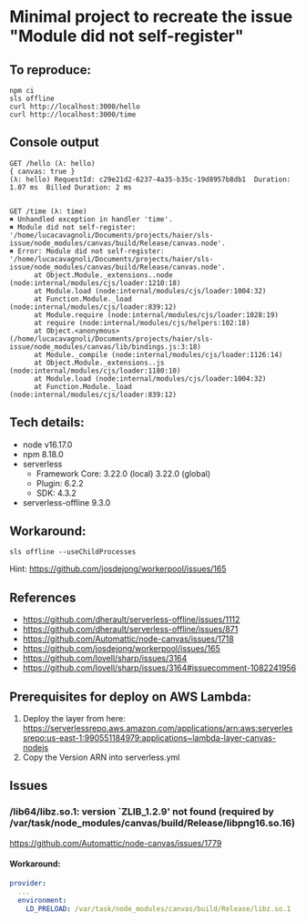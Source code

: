 # Minimal project to recreate the issue "Module did not self-register"

## To reproduce:
```
npm ci
sls offline
curl http://localhost:3000/hello
curl http://localhost:3000/time
```

## Console output

```
GET /hello (λ: hello)
{ canvas: true }
(λ: hello) RequestId: c29e21d2-6237-4a35-b35c-19d8957b8db1  Duration: 1.07 ms  Billed Duration: 2 ms


GET /time (λ: time)
✖ Unhandled exception in handler 'time'.
✖ Module did not self-register: '/home/lucacavagnoli/Documents/projects/haier/sls-issue/node_modules/canvas/build/Release/canvas.node'.
✖ Error: Module did not self-register: '/home/lucacavagnoli/Documents/projects/haier/sls-issue/node_modules/canvas/build/Release/canvas.node'.
      at Object.Module._extensions..node (node:internal/modules/cjs/loader:1210:18)
      at Module.load (node:internal/modules/cjs/loader:1004:32)
      at Function.Module._load (node:internal/modules/cjs/loader:839:12)
      at Module.require (node:internal/modules/cjs/loader:1028:19)
      at require (node:internal/modules/cjs/helpers:102:18)
      at Object.<anonymous> (/home/lucacavagnoli/Documents/projects/haier/sls-issue/node_modules/canvas/lib/bindings.js:3:18)
      at Module._compile (node:internal/modules/cjs/loader:1126:14)
      at Object.Module._extensions..js (node:internal/modules/cjs/loader:1180:10)
      at Module.load (node:internal/modules/cjs/loader:1004:32)
      at Function.Module._load (node:internal/modules/cjs/loader:839:12)
```

## Tech details:
- node v16.17.0
- npm 8.18.0
- serverless
  - Framework Core: 3.22.0 (local) 3.22.0 (global)
  - Plugin: 6.2.2
  - SDK: 4.3.2
- serverless-offline 9.3.0

## Workaround:
`
sls offline --useChildProcesses
`

Hint:
https://github.com/josdejong/workerpool/issues/165

## References
- https://github.com/dherault/serverless-offline/issues/1112
- https://github.com/dherault/serverless-offline/issues/871
- https://github.com/Automattic/node-canvas/issues/1718
- https://github.com/josdejong/workerpool/issues/165
- https://github.com/lovell/sharp/issues/3164
- https://github.com/lovell/sharp/issues/3164#issuecomment-1082241956

## Prerequisites for deploy on AWS Lambda:
1. Deploy the layer from here: https://serverlessrepo.aws.amazon.com/applications/arn:aws:serverlessrepo:us-east-1:990551184979:applications~lambda-layer-canvas-nodejs
2. Copy the Version ARN into serverless.yml

## Issues 
### /lib64/libz.so.1: version `ZLIB_1.2.9' not found (required by /var/task/node_modules/canvas/build/Release/libpng16.so.16)
https://github.com/Automattic/node-canvas/issues/1779
#### Workaround:
```yml
provider:
  ...
  environment:
    LD_PRELOAD: /var/task/node_modules/canvas/build/Release/libz.so.1
```